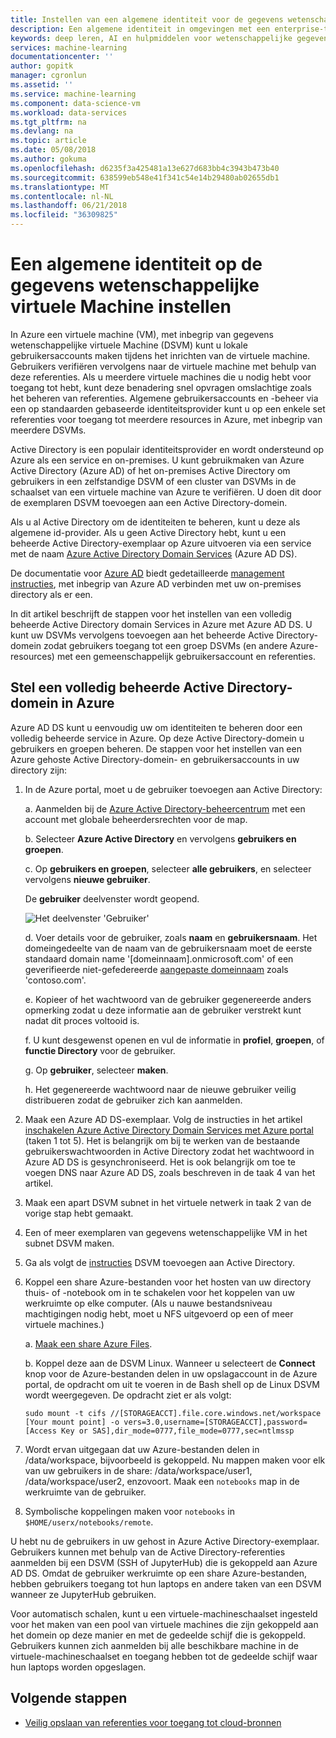 ```yaml
---
title: Instellen van een algemene identiteit voor de gegevens wetenschappelijke virtuele Machine, Azure | Microsoft Docs
description: Een algemene identiteit in omgevingen met een enterprise-team DSVM instellen.
keywords: deep leren, AI en hulpmiddelen voor wetenschappelijke gegevens, gegevens wetenschappelijke virtuele machine, georuimtelijke analytics, team gegevens wetenschappelijke processen
services: machine-learning
documentationcenter: ''
author: gopitk
manager: cgronlun
ms.assetid: ''
ms.service: machine-learning
ms.component: data-science-vm
ms.workload: data-services
ms.tgt_pltfrm: na
ms.devlang: na
ms.topic: article
ms.date: 05/08/2018
ms.author: gokuma
ms.openlocfilehash: d6235f3a425481a13e627d683bb4c3943b473b40
ms.sourcegitcommit: 638599eb548e41f341c54e14b29480ab02655db1
ms.translationtype: MT
ms.contentlocale: nl-NL
ms.lasthandoff: 06/21/2018
ms.locfileid: "36309825"
---
```

# <a name="set-up-a-common-identity-on-the-data-science-virtual-machine"></a>Een algemene identiteit op de gegevens wetenschappelijke virtuele Machine instellen

In Azure een virtuele machine (VM), met inbegrip van gegevens wetenschappelijke virtuele Machine (DSVM) kunt u lokale gebruikersaccounts maken tijdens het inrichten van de virtuele machine. Gebruikers verifiëren vervolgens naar de virtuele machine met behulp van deze referenties. Als u meerdere virtuele machines die u nodig hebt voor toegang tot hebt, kunt deze benadering snel opvragen omslachtige zoals het beheren van referenties. Algemene gebruikersaccounts en -beheer via een op standaarden gebaseerde identiteitsprovider kunt u op een enkele set referenties voor toegang tot meerdere resources in Azure, met inbegrip van meerdere DSVMs. 

Active Directory is een populair identiteitsprovider en wordt ondersteund op Azure als een service en on-premises. U kunt gebruikmaken van Azure Active Directory (Azure AD) of het on-premises Active Directory om gebruikers in een zelfstandige DSVM of een cluster van DSVMs in de schaalset van een virtuele machine van Azure te verifiëren. U doen dit door de exemplaren DSVM toevoegen aan een Active Directory-domein. 

Als u al Active Directory om de identiteiten te beheren, kunt u deze als algemene id-provider. Als u geen Active Directory hebt, kunt u een beheerde Active Directory-exemplaar op Azure uitvoeren via een service met de naam [Azure Active Directory Domain Services](https://docs.microsoft.com/azure/active-directory-domain-services/) (Azure AD DS). 

De documentatie voor [Azure AD](https://docs.microsoft.com/azure/active-directory/) biedt gedetailleerde [management instructies](https://docs.microsoft.com/azure/active-directory/choose-hybrid-identity-solution#synchronized-identity), met inbegrip van Azure AD verbinden met uw on-premises directory als er een. 

In dit artikel beschrijft de stappen voor het instellen van een volledig beheerde Active Directory domain Services in Azure met Azure AD DS. U kunt uw DSVMs vervolgens toevoegen aan het beheerde Active Directory-domein zodat gebruikers toegang tot een groep DSVMs (en andere Azure-resources) met een gemeenschappelijk gebruikersaccount en referenties. 

## <a name="set-up-a-fully-managed-active-directory-domain-on-azure"></a>Stel een volledig beheerde Active Directory-domein in Azure

Azure AD DS kunt u eenvoudig uw om identiteiten te beheren door een volledig beheerde service in Azure. Op deze Active Directory-domein u gebruikers en groepen beheren. De stappen voor het instellen van een Azure gehoste Active Directory-domein- en gebruikersaccounts in uw directory zijn:

1. In de Azure portal, moet u de gebruiker toevoegen aan Active Directory: 

   a. Aanmelden bij de [Azure Active Directory-beheercentrum](https://aad.portal.azure.com) met een account met globale beheerdersrechten voor de map.
    
   b. Selecteer **Azure Active Directory** en vervolgens **gebruikers en groepen**.
    
   c. Op **gebruikers en groepen**, selecteer **alle gebruikers**, en selecteer vervolgens **nieuwe gebruiker**.
   
      De **gebruiker** deelvenster wordt geopend.
      
      ![Het deelvenster 'Gebruiker'](./media/add-user.png)
    
   d. Voer details voor de gebruiker, zoals **naam** en **gebruikersnaam**. Het domeingedeelte van de naam van de gebruikersnaam moet de eerste standaard domain name '[domeinnaam].onmicrosoft.com' of een geverifieerde niet-gefedereerde [aangepaste domeinnaam](../../active-directory/add-custom-domain.md) zoals 'contoso.com'.
    
   e. Kopieer of het wachtwoord van de gebruiker gegenereerde anders opmerking zodat u deze informatie aan de gebruiker verstrekt kunt nadat dit proces voltooid is.
    
   f. U kunt desgewenst openen en vul de informatie in **profiel**, **groepen**, of **functie Directory** voor de gebruiker. 
    
   g. Op **gebruiker**, selecteer **maken**.
    
   h. Het gegenereerde wachtwoord naar de nieuwe gebruiker veilig distribueren zodat de gebruiker zich kan aanmelden.

2. Maak een Azure AD DS-exemplaar. Volg de instructies in het artikel [inschakelen Azure Active Directory Domain Services met Azure portal](https://docs.microsoft.com/azure/active-directory-domain-services/active-directory-ds-getting-started) (taken 1 tot 5). Het is belangrijk om bij te werken van de bestaande gebruikerswachtwoorden in Active Directory zodat het wachtwoord in Azure AD DS is gesynchroniseerd. Het is ook belangrijk om toe te voegen DNS naar Azure AD DS, zoals beschreven in de taak 4 van het artikel. 

3. Maak een apart DSVM subnet in het virtuele netwerk in taak 2 van de vorige stap hebt gemaakt.
4. Een of meer exemplaren van gegevens wetenschappelijke VM in het subnet DSVM maken. 
5. Ga als volgt de [instructies](https://docs.microsoft.com/azure/active-directory-domain-services/active-directory-ds-join-ubuntu-linux-vm ) DSVM toevoegen aan Active Directory. 
6. Koppel een share Azure-bestanden voor het hosten van uw directory thuis- of -notebook om in te schakelen voor het koppelen van uw werkruimte op elke computer. (Als u nauwe bestandsniveau machtigingen nodig hebt, moet u NFS uitgevoerd op een of meer virtuele machines.)

   a. [Maak een share Azure Files](../../storage/files/storage-how-to-create-file-share.md).
    
   b. Koppel deze aan de DSVM Linux. Wanneer u selecteert de **Connect** knop voor de Azure-bestanden delen in uw opslagaccount in de Azure portal, de opdracht om uit te voeren in de Bash shell op de Linux DSVM wordt weergegeven. De opdracht ziet er als volgt:
   
   ```
   sudo mount -t cifs //[STORAGEACCT].file.core.windows.net/workspace [Your mount point] -o vers=3.0,username=[STORAGEACCT],password=[Access Key or SAS],dir_mode=0777,file_mode=0777,sec=ntlmssp
   ```
7. Wordt ervan uitgegaan dat uw Azure-bestanden delen in /data/workspace, bijvoorbeeld is gekoppeld. Nu mappen maken voor elk van uw gebruikers in de share: /data/workspace/user1, /data/workspace/user2, enzovoort. Maak een `notebooks` map in de werkruimte van de gebruiker. 
8. Symbolische koppelingen maken voor `notebooks` in `$HOME/userx/notebooks/remote`.   

U hebt nu de gebruikers in uw gehost in Azure Active Directory-exemplaar. Gebruikers kunnen met behulp van de Active Directory-referenties aanmelden bij een DSVM (SSH of JupyterHub) die is gekoppeld aan Azure AD DS. Omdat de gebruiker werkruimte op een share Azure-bestanden, hebben gebruikers toegang tot hun laptops en andere taken van een DSVM wanneer ze JupyterHub gebruiken. 

Voor automatisch schalen, kunt u een virtuele-machineschaalset ingesteld voor het maken van een pool van virtuele machines die zijn gekoppeld aan het domein op deze manier en met de gedeelde schijf die is gekoppeld. Gebruikers kunnen zich aanmelden bij alle beschikbare machine in de virtuele-machineschaalset en toegang hebben tot de gedeelde schijf waar hun laptops worden opgeslagen. 

## <a name="next-steps"></a>Volgende stappen

* [Veilig opslaan van referenties voor toegang tot cloud-bronnen](dsvm-secure-access-keys.md)



